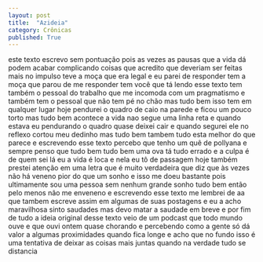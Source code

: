 ```yaml
---
layout: post
title:  "Azideia"
category: Crônicas
published: True
---
```


este texto escrevo sem pontuação pois as vezes as pausas que a vida dá podem acabar complicando coisas que acredito que deveriam ser feitas mais no impulso teve a moça que era legal e eu parei de responder tem a moça que parou de me responder tem você que tá lendo esse texto tem também o pessoal do trabalho que me incomoda com um pragmatismo e também tem o pessoal que não tem pé no chão mas tudo bem isso tem em qualquer lugar hoje pendurei o quadro de caio na parede e ficou um pouco torto mas tudo bem acontece a vida nao segue uma linha reta e quando estava eu pendurando o quadro quase deixei cair e quando segurei ele no reflexo cortou meu dedinho mas tudo bem tambem tudo esta melhor do que parece e escrevendo esse texto percebo que tenho um quê de pollyana e sempre penso que tudo bem tudo bem uma ova tá tudo errado e a culpa é de quem sei lá eu a vida é loca e nela eu tô de passagem hoje também prestei atenção em uma letra que é muito verdadeira que diz que às vezes não há veneno pior do que um sonho e isso me doeu bastante pois ultimamente sou uma pessoa sem nenhum grande sonho tudo bem então pelo menos não me enveneno e escrevendo esse texto me lembrei de aa que tambem escreve assim em algumas de suas postagens e eu a acho maravilhosa sinto saudades mas devo matar a saudade em breve e por fim de tudo a ideia original desse texto veio de um podcast que todo mundo ouve e que ouvi ontem quase chorando e percebendo como a gente só dá valor a algumas proximidades quando fica longe e acho que no fundo isso é uma tentativa de deixar as coisas mais juntas quando na verdade tudo se distancia
